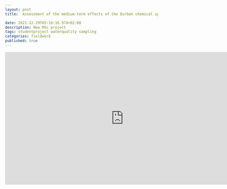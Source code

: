 ```yaml
---
layout: post
title:  Assessment of the medium-term effects of the Durban chemical spill on coastal habitats using diatoms

date: 2021-12-29T05:16:16.974+02:00
description: New MSc project
tags: studentproject waterquality sampling
categories: fieldwork
published: true
---
```

<div class="row mt-3">
    <div class="col-sm mt-3 mt-md-0 text-center">
        <iframe width="780" height="438" src="https://www.youtube-nocookie.com/embed/iCT8PN3H7zU" title="YouTube video player" frameborder="0" allow="accelerometer; autoplay; clipboard-write; encrypted-media; gyroscope; picture-in-picture" allowfullscreen></iframe>
    </div>
</div>
<div class="caption">
    
</div>